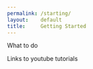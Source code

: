 ```yaml
---
permalink: /starting/
layout:    default
title:     Getting Started
---
```


What to do

Links to youtube tutorials
